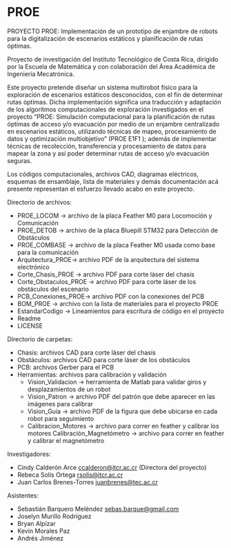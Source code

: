 # PROE
PROYECTO PROE: Implementación de un prototipo de enjambre de robots para la digitalización de escenarios estáticos y planificación de rutas óptimas.

Proyecto de investigación del Instituto Tecnológico de Costa Rica, dirigido por la Escuela de Matemática y con colaboración del Área Académica de Ingeniería Mecatrónica.

Este proyecto pretende diseñar un sistema multirobot físico para la exploración de escenarios estáticos desconocidos, con el fin de determinar rutas óptimas. Dicha implementación significa una traducción y adaptación de los algoritmos computacionales de exploración investigados en el proyecto “PROE: Simulación computacional para la planificación de rutas óptimas de acceso y/o evacuación por medio de un enjambre centralizado en escenarios estáticos, utilizando técnicas de mapeo, procesamiento de datos y optimización multiobjetivo” (PROE E1F1 ); además de implementar técnicas de recolección, transferencia y procesamiento de datos para mapear la zona y así poder determinar rutas de acceso y/o evacuación seguras.

Los códigos computacionales, archivos CAD, diagramas eléctricos, esquemas de ensamblaje, lista de materiales y demás documentación acá presente representan el esfuerzo llevado acabo en este proyecto.

Directorio de archivos:
- PROE_LOCOM -> archivo de la placa Feather M0 para Locomoción y Comunicación
- PROE_DETOB -> archivo de la placa Bluepill STM32 para Detección de Obstáculos
- PROE_COMBASE -> archivo de la placa Feather M0 usada como base para la comunicación
- Arquitectura_PROE-> archivo PDF de la arquitectura del sistema electrónico
- Corte_Chasis_PROE -> archivo PDF para corte láser del chasís 
- Corte_Obstaculos_PROE -> archivo PDF para corte láser de los obstáculos del escenario 
- PCB_Conexiones_PROE-> archivo PDF con la conexiones del PCB
- BOM_PROE -> archivo con la lista de materiales para el proyecto PROE
- EstandarCodigo -> Lineamientos para escritura de código en el proyecto
- Readme 
- LICENSE

Directorio de carpetas:
- Chasis: archivos CAD para corte láser del chasís
- Obstáculos: archivos CAD para corte láser de los obstáculos
- PCB: archivos Gerber para el PCB
- Herramientas: archivos para calibración y validación
	- Vision_Validacion -> herramienta de Matlab para validar giros y desplazamientos de un robot
	- Vision_Patron -> archivo PDF del patrón que debe aparecer en las imágenes para calibrar
	- Vision_Guia -> archivo PDF de la figura que debe ubicarse en cada robot para seguimiento
	- Calibracion_Motores -> archivo para correr en feather y calibrar los motores
	Calibración_Magnetómetro -> archivo para correr en feather y calibrar el magnetómetro


Investigadores: 
- Cindy Calderón Arce ccalderon@itcr.ac.cr (Directora del proyecto)
- Rebeca Solís Ortega rsolis@itcr.ac.cr
- Juan Carlos Brenes-Torres juanbrenes@tec.ac.cr

Asistentes:
- Sebastián Barquero Meléndez sebas.barque@gmail.com
- Joselyn Murillo Rodríguez 
- Bryan Alpízar
- Kevin Morales Paz
- Andrés Jiménez
